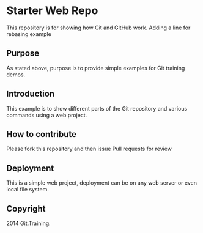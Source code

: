 # Starter Web Repo

This repository is for showing how Git and GitHub work. Adding a line for rebasing example 

## Purpose

As stated above, purpose is to provide simple examples for Git training demos.

## Introduction

This example is to show  different parts of the Git repository and various commands using a web project.

## How to contribute

Please fork this repository and then issue Pull requests for review

## Deployment
This is a simple web project, deployment can be on any web server or even local file system.

## Copyright 

2014 Git.Training. 